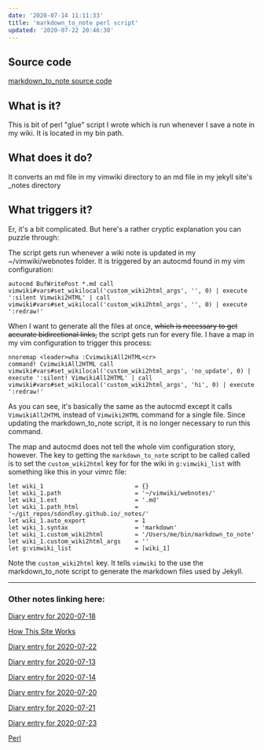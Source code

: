 ```yaml
---
date: '2020-07-14 11:11:33'
title: 'markdown_to_note perl script'
updated: '2020-07-22 20:46:30'
---
```

## Source code
[markdown_to_note source code](/markdown_to_note-source-code)

## What is it?
This is bit of perl "glue" script I wrote which is run whenever I save a note in my
wiki. It is located in my bin path.

## What does it do?
It converts an md file in my vimwiki directory to an md file in my jekyll site's
_notes directory

## What triggers it?
Er, it's a bit complicated. But here's a rather cryptic explanation you can
puzzle through:

The script gets run whenever a wiki note is updated in my ~/vimwiki/webnotes
folder.  It is triggered by an autocmd found in my vim configuration:

```vim
autocmd BufWritePost *.md call vimwiki#vars#set_wikilocal('custom_wiki2html_args', '', 0) | execute ':silent Vimwiki2HTML' | call vimwiki#vars#set_wikilocal('custom_wiki2html_args', '', 0) | execute ':redraw!'
```

When I want to generate all the files at once, ~~which is necessary to get accurate
bidirectional links,~~ the script gets run for every file. I have a map in my vim
configuration to trigger this process:

```vim
nnoremap <leader>wha :CvimwikiAll2HTML<cr>
command! CvimwikiAll2HTML call vimwiki#vars#set_wikilocal('custom_wiki2html_args', 'no_update', 0) | execute ':silent! VimwikiAll2HTML' | call vimwiki#vars#set_wikilocal('custom_wiki2html_args', 'hi', 0) | execute ':redraw!'
```

As you can see, it's basically the same as the autocmd except it calls
`VimwikiAll2HTML` instead of `Vimwiki2HTML` command for a single file. Since
updating the markdown_to_note script, it is no longer necessary to run this
command.

The map and autocmd does not tell the whole vim configuration story, however.
The key to getting the `markdown_to_note` script to be called called is to set
the `custom_wiki2html` key for for the wiki in `g:vimwiki_list` with something
like this in your vimrc file:

```vim
let wiki_1                          = {}
let wiki_1.path                     = '~/vimwiki/webnotes/'
let wiki_1.ext                      = '.md'
let wiki_1.path_html                = '~/git_repos/sdondley.github.io/_notes/'
let wiki_1.auto_export              = 1
let wiki_1.syntax                   = 'markdown'
let wiki_1.custom_wiki2html         = '/Users/me/bin/markdown_to_note'
let wiki_1.custom_wiki2html_args    = ''
let g:vimwiki_list                  = [wiki_1]
```

Note the `custom_wiki2html` key. It tells `vimwiki` to the use the
markdown_to_note script to generate the markdown files used by Jekyll.

---
### Other notes linking here:

[Diary entry for 2020-07-18](/2020-07-18)

[How This Site Works](/How-this-site-is-built)

[Diary entry for 2020-07-22](/2020-07-22)

[Diary entry for 2020-07-13](/2020-07-13)

[Diary entry for 2020-07-14](/2020-07-14)

[Diary entry for 2020-07-20](/2020-07-20)

[Diary entry for 2020-07-21](/2020-07-21)


[Diary entry for 2020-07-23](/2020-07-23)

[Perl](/Perl)